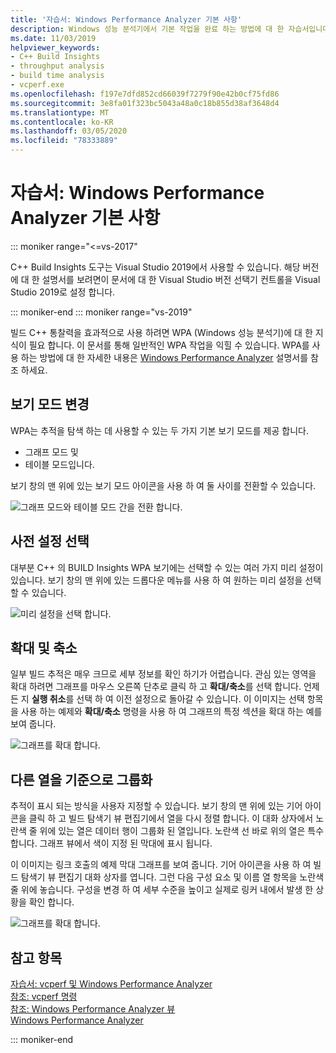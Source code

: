 ```yaml
---
title: '자습서: Windows Performance Analyzer 기본 사항'
description: Windows 성능 분석기에서 기본 작업을 완료 하는 방법에 대 한 자습서입니다.
ms.date: 11/03/2019
helpviewer_keywords:
- C++ Build Insights
- throughput analysis
- build time analysis
- vcperf.exe
ms.openlocfilehash: f197e7dfd852cd66039f7279f90e42b0cf75fd86
ms.sourcegitcommit: 3e8fa01f323bc5043a48a0c18b855d38af3648d4
ms.translationtype: MT
ms.contentlocale: ko-KR
ms.lasthandoff: 03/05/2020
ms.locfileid: "78333889"
---
```

# <a name="tutorial-windows-performance-analyzer-basics"></a>자습서: Windows Performance Analyzer 기본 사항

::: moniker range="<=vs-2017"

C++ Build Insights 도구는 Visual Studio 2019에서 사용할 수 있습니다. 해당 버전에 대 한 설명서를 보려면이 문서에 대 한 Visual Studio 버전 선택기 컨트롤을 Visual Studio 2019로 설정 합니다.

::: moniker-end
::: moniker range="vs-2019"

빌드 C++ 통찰력을 효과적으로 사용 하려면 WPA (Windows 성능 분석기)에 대 한 지식이 필요 합니다. 이 문서를 통해 일반적인 WPA 작업을 익힐 수 있습니다. WPA를 사용 하는 방법에 대 한 자세한 내용은 [Windows Performance Analyzer](/windows-hardware/test/wpt/windows-performance-analyzer) 설명서를 참조 하세요.

## <a name="change-the-view-mode"></a>보기 모드 변경

WPA는 추적을 탐색 하는 데 사용할 수 있는 두 가지 기본 보기 모드를 제공 합니다.

- 그래프 모드 및
- 테이블 모드입니다.

보기 창의 맨 위에 있는 보기 모드 아이콘을 사용 하 여 둘 사이를 전환할 수 있습니다.

![그래프 모드와 테이블 모드 간을 전환 합니다.](media/wpa-switching-view-mode.gif)

## <a name="select-presets"></a>사전 설정 선택

대부분 C++ 의 BUILD Insights WPA 보기에는 선택할 수 있는 여러 가지 미리 설정이 있습니다. 보기 창의 맨 위에 있는 드롭다운 메뉴를 사용 하 여 원하는 미리 설정을 선택할 수 있습니다.

![미리 설정을 선택 합니다.](media/wpa-presets.png)

## <a name="zoom-in-and-out"></a>확대 및 축소

일부 빌드 추적은 매우 크므로 세부 정보를 확인 하기가 어렵습니다. 관심 있는 영역을 확대 하려면 그래프를 마우스 오른쪽 단추로 클릭 하 고 **확대/축소**를 선택 합니다. 언제 든 지 **실행 취소**를 선택 하 여 이전 설정으로 돌아갈 수 있습니다. 이 이미지는 선택 항목을 사용 하는 예제와 **확대/축소** 명령을 사용 하 여 그래프의 특정 섹션을 확대 하는 예를 보여 줍니다.

![그래프를 확대 합니다.](media/wpa-zooming.gif)

## <a name="group-by-different-columns"></a>다른 열을 기준으로 그룹화

추적이 표시 되는 방식을 사용자 지정할 수 있습니다. 보기 창의 맨 위에 있는 기어 아이콘을 클릭 하 고 빌드 탐색기 뷰 편집기에서 열을 다시 정렬 합니다. 이 대화 상자에서 노란색 줄 위에 있는 열은 데이터 행이 그룹화 된 열입니다. 노란색 선 바로 위의 열은 특수 합니다. 그래프 뷰에서 색이 지정 된 막대에 표시 됩니다.

이 이미지는 링크 호출의 예제 막대 그래프를 보여 줍니다. 기어 아이콘을 사용 하 여 빌드 탐색기 뷰 편집기 대화 상자를 엽니다. 그런 다음 구성 요소 및 이름 열 항목을 노란색 줄 위에 놓습니다. 구성을 변경 하 여 세부 수준을 높이고 실제로 링커 내에서 발생 한 상황을 확인 합니다.

![그래프를 확대 합니다.](media/wpa-grouping.gif)

## <a name="see-also"></a>참고 항목

[자습서: vcperf 및 Windows Performance Analyzer](vcperf-and-wpa.md)\
[참조: vcperf 명령](/cpp/build-insights/reference/vcperf-commands)\
[참조: Windows Performance Analyzer 뷰](/cpp/build-insights/reference/wpa-views)\
[Windows Performance Analyzer](/windows-hardware/test/wpt/windows-performance-analyzer)

::: moniker-end
